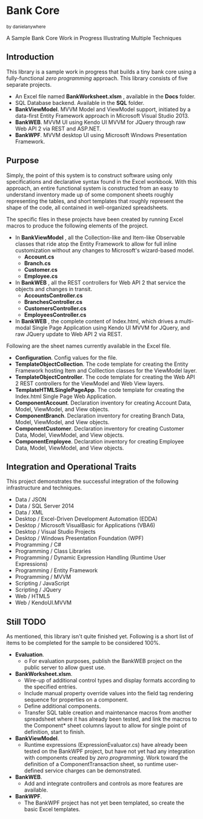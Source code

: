 # Bank Core
<sup>by danielanywhere</sup>

A Sample Bank Core Work in Progress Illustrating Multiple Techniques


## Introduction

This library is a sample work in progress that builds a tiny bank core using a fully-functional _zero programming_ approach. This library consists of five separate projects.

- An Excel file named **BankWorksheet.xlsm** , available in the **Docs** folder.
- SQL Database backend. Available in the **SQL** folder.
- **BankViewModel**. MVVM Model and ViewModel support, initiated by a data-first Entity Framework approach in Microsoft Visual Studio 2013.
- **BankWEB**. MVVM UI using Kendo UI MVVM for JQuery through raw Web API 2 via REST and ASP.NET.
- **BankWPF**. MVVM desktop UI using Microsoft Windows Presentation Framework.

## Purpose

Simply, the point of this system is to construct software using only specifications and declarative syntax found in the Excel workbook. With this approach, an entire functional system is constructed from an easy to understand inventory made up of some component sheets roughly representing the tables, and short templates that roughly represent the shape of the code, all contained in well-organized spreadsheets.

The specific files in these projects have been created by running Excel macros to produce the following elements of the project.

- In **BankViewModel** , all the Collection-like and Item-like Observable classes that ride atop the Entity Framework to allow for full inline customization without any changes to Microsoft&#39;s wizard-based model.
  - **Account.cs**
  - **Branch.cs**
  - **Customer.cs**
  - **Employee.cs**
- In **BankWEB** , all the REST controllers for Web API 2 that service the objects and changes in transit.
  - **AccountsController.cs**
  - **BranchesController.cs**
  - **CustomersController.cs**
  - **EmployeesController.cs**
- In **BankWEB** , the complete content of Index.html, which drives a multi-modal Single Page Application using Kendo UI MVVM for JQuery, and raw JQuery update to Web API 2 via REST.

Following are the sheet names currently available in the Excel file.

- **Configuration**. Config values for the file.
- **TemplateObjectCollection**. The code template for creating the Entity Framework hosting Item and Colllection classes for the ViewModel layer.
- **TemplateObjectController**. The code template for creating the Web API 2 REST controllers for the ViewModel and Web View layers.
- **TemplateHTMLSinglePageApp**. The code template for creating the Index.html Single Page Web Application.
- **ComponentAccount**. Declaration inventory for creating Account Data, Model, ViewModel, and View objects.
- **ComponentBranch**. Declaration inventory for creating Branch Data, Model, ViewModel, and View objects.
- **ComponentCustomer**. Declaration inventory for creating Customer Data, Model, ViewModel, and View objects.
- **ComponentEmployee**. Declaration inventory for creating Employee Data, Model, ViewModel, and View objects.

## Integration and Operational Traits

This project demonstrates the successful integration of the following infrastructure and techniques.

- Data / JSON
- Data / SQL Server 2014
- Data / XML
- Desktop / Excel-Driven Development Automation (EDDA)
- Desktop / Microsoft VisualBasic for Applications (VBA6)
- Desktop / Visual Studio Projects
- Desktop / Windows Presentation Foundation (WPF)
- Programming / C#
- Programming / Class Libraries
- Programming / Dynamic Expression Handling (Runtime User Expressions)
- Programming / Entity Framework
- Programming / MVVM
- Scripting / JavaScript
- Scripting / JQuery
- Web / HTML5
- Web / KendoUI.MVVM



## Still TODO

As mentioned, this library isn&#39;t quite finished yet. Following is a short list of items to be completed for the sample to be considered 100%.

- **Evaluation**.
  - o	For evaluation purposes, publish the BankWEB project on the public server to allow guest use.
- **BankWorksheet.xlsm**.
  - Wire-up of additional control types and display formats according to the specified entries.
  - Include manual property override values into the field tag rendering sequence for properties on a component.
  - Define additional components.
  - Transfer SQL table creation and maintenance macros from another spreadsheet where it has already been tested, and link the macros to the Component\* sheet columns layout to allow for single point of definition, start to finish.
- **BankViewModel**.
  - Runtime expressions (ExpressionEvaluator.cs) have already been tested on the BankWPF project, but have not yet had any integration with components created by _zero programming_. Work toward the definition of a ComponentTransaction sheet, so runtime user-defined service charges can be demonstrated.
- **BankWEB**.
  - Add and integrate controllers and controls as more features are available.
- **BankWPF**.
  - The BankWPF project has not yet been templated, so create the basic Excel templates.

